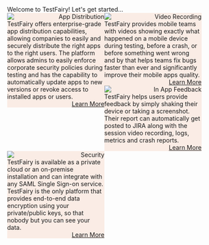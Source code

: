 <div class="getting-started-container container">
    <div class="getting-started-title">Welcome to TestFairy! Let's get started...</div>
    <div class="row">
      <div class="getting-started-card col">
        <div class="getting-started-question float-left">App Distribution</div>
        <img class="getting-started-img float-right" src="https://docs.testfairy.com/img/getting-started/icon-app-distribution.png" />
        <div class="getting-started-body float-left">TestFairy offers enterprise-grade app distribution capabilities, allowing companies to easily and securely distribute the right apps to the right users. The platform allows admins to easily enforce corporate security policies during testing and
          has the capability to automatically update apps to new versions or revoke access to installed apps or users.</div>
        <a class="getting-started-btn float-left" href="../App_Distribution/Distributing_Your_Apps.html">Learn More</a>
      </div>
      <div class="getting-started-card col">
        <div class="getting-started-question float-left">Video Recording</div>
        <img class="getting-started-img float-right" src="https://docs.testfairy.com/img/getting-started/icon-video.png" />
        <div class="getting-started-body float-left">TestFairy provides mobile teams with videos showing exactly what happened on a mobile device during testing, before a crash, or before something went wrong and by that helps teams fix bugs faster than ever and significantly improve their mobile
          apps quality.</div>
        <a class="getting-started-btn float-left" href="../SDK/Begin_with_options.html#video-recording">Learn More</a>
      </div>
    </div>
    <div class="row">
      <div class="getting-started-card col">
        <div class="getting-started-question float-left">In App Feedback</div>
        <img class="getting-started-img float-right" src="https://docs.testfairy.com/img/getting-started/icon-in-app-feedback.png" />
        <div class="getting-started-body float-left">TestFairy helps users provide feedback by simply shaking their device or taking a screenshot. Their report can automatically get posted to JIRA along with the session video recording, logs, metrics and crash reports.</div>
        <a class="getting-started-btn float-left" href="../App_Distribution/Distributing_Your_Apps.html">Learn More</a>
      </div>
      <div class="getting-started-card col">
        <div class="getting-started-question float-left">Security</div>
        <img class="getting-started-img float-right" src="https://docs.testfairy.com/img/getting-started/icon-security.png" />
        <div class="getting-started-body float-left">TestFairy is available as a private cloud or an on-premise installation and can integrate with any SAML Single Sign-on service. TestFairy is the only platform that provides end-to-end data encryption using your private/public keys, so that nobody
          but you can see your data.</div>
        <a class="getting-started-btn float-left" href="../App_Distribution/Distributing_Your_Apps.html">Learn More</a>
      </div>
    </div>
  </div>
 
 
<style>.getting-started-question , .getting-started-body , .getting-started-btn {float: right;}</style>
<style>.getting-started-card {float: left; width: 45%; background-color: #FAECE5}</style>

<style>.page-header, .suggest-edit-container, .was-doc-helpful {display: none !important;}</style>
<!---<style>.getting-started-row {width: auto !important}</style>
<style>.getting-started-card {width: 100%; background-color: #FAECE5 ;padding: 16px;
}</style>
<style>.getting-started-container {width: auto !important}</style>
<style>.getting-started-body {text-align: justify;}</style>
<style>.row {display: -webkit-box; display: -webkit-flex; display: -ms-flexbox; display: flex; -webkit-flex-wrap: wrap; -ms-flex-wrap: wrap; flex-wrap: wrap; margin-right: -15px; margin-left: -15px;}</style>
--->


<script src="https://ajax.googleapis.com/ajax/libs/webfont/1.4.7/webfont.js" type="text/javascript"></script>
<script type="text/javascript">WebFont.load({  google: {    families: ["Inconsolata:400,700","Lato:100,100italic,300,300italic,400,400italic,700,700italic,900,900italic","Roboto:100,100italic,300,300italic,regular,italic,500,500italic,700,700italic,900","Playfair Display:regular,italic","Roboto Slab:regular,700"]  }});</script>


